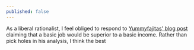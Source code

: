 ```yaml
---
published: false
---
```


As a liberal rationalist, I feel obliged to respond to [Yummyfajitas' blog post]() claiming that a basic job would be superior to a basic income. Rather than pick holes in his analysis, I think the best